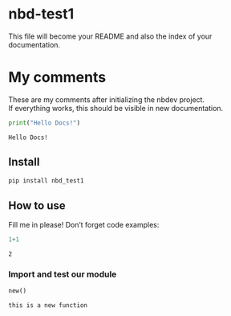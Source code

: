 nbd-test1
================

<!-- WARNING: THIS FILE WAS AUTOGENERATED! DO NOT EDIT! -->

This file will become your README and also the index of your
documentation.

# My comments

These are my comments after initializing the nbdev project.</br> If
everything works, this should be visible in new documentation.

``` python
print("Hello Docs!")
```

    Hello Docs!

## Install

``` sh
pip install nbd_test1
```

## How to use

Fill me in please! Don’t forget code examples:

``` python
1+1
```

    2

### Import and test our module

``` python
new()
```

    this is a new function
